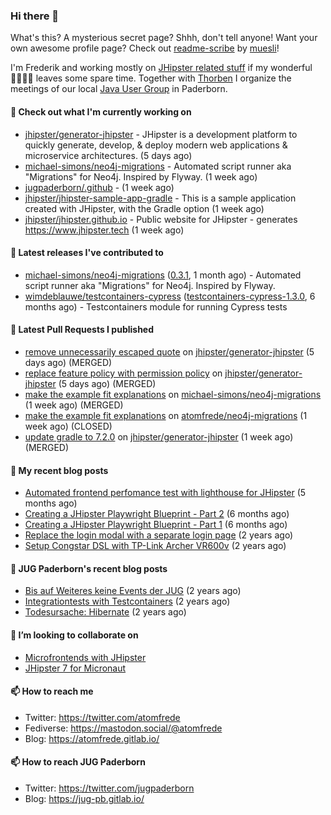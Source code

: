 ### Hi there 👋

What's this? A mysterious secret page? Shhh, don't tell anyone!
Want your own awesome profile page? Check out [readme-scribe](https://github.com/muesli/readme-scribe) by [muesli](https://github.com/muesli)!

I'm Frederik and working mostly on [JHipster related stuff](https://github.com/jhipster/) if my wonderful 👨‍👩‍👧‍👦 leaves some spare time.
Together with [Thorben](https://github.com/thjanssen) I organize the meetings of our local [Java User Group](https://github.com/jugpaderborn) in Paderborn.

#### 👷 Check out what I'm currently working on

- [jhipster/generator-jhipster](https://github.com/jhipster/generator-jhipster) - JHipster is a development platform to quickly generate, develop, &amp; deploy modern web applications &amp; microservice architectures. (5 days ago)
- [michael-simons/neo4j-migrations](https://github.com/michael-simons/neo4j-migrations) - Automated script runner aka &#34;Migrations&#34; for Neo4j. Inspired by Flyway. (1 week ago)
- [jugpaderborn/.github](https://github.com/jugpaderborn/.github) -  (1 week ago)
- [jhipster/jhipster-sample-app-gradle](https://github.com/jhipster/jhipster-sample-app-gradle) - This is a sample application created with JHipster, with the Gradle option (1 week ago)
- [jhipster/jhipster.github.io](https://github.com/jhipster/jhipster.github.io) - Public website for JHipster - generates https://www.jhipster.tech (1 week ago)

#### 🔭 Latest releases I've contributed to

- [michael-simons/neo4j-migrations](https://github.com/michael-simons/neo4j-migrations) ([0.3.1](https://github.com/michael-simons/neo4j-migrations/releases/tag/0.3.1), 1 month ago) - Automated script runner aka &#34;Migrations&#34; for Neo4j. Inspired by Flyway.
- [wimdeblauwe/testcontainers-cypress](https://github.com/wimdeblauwe/testcontainers-cypress) ([testcontainers-cypress-1.3.0](https://github.com/wimdeblauwe/testcontainers-cypress/releases/tag/testcontainers-cypress-1.3.0), 6 months ago) - Testcontainers module for running Cypress tests

#### 🔨 Latest Pull Requests I published

- [remove unnecessarily escaped quote](https://github.com/jhipster/generator-jhipster/pull/16365) on [jhipster/generator-jhipster](https://github.com/jhipster/generator-jhipster) (5 days ago) (MERGED)
- [replace feature policy with permission policy](https://github.com/jhipster/generator-jhipster/pull/16364) on [jhipster/generator-jhipster](https://github.com/jhipster/generator-jhipster) (5 days ago) (MERGED)
- [make the example fit explanations](https://github.com/michael-simons/neo4j-migrations/pull/262) on [michael-simons/neo4j-migrations](https://github.com/michael-simons/neo4j-migrations) (1 week ago) (MERGED)
- [make the example fit explanations](https://github.com/atomfrede/neo4j-migrations/pull/1) on [atomfrede/neo4j-migrations](https://github.com/atomfrede/neo4j-migrations) (1 week ago) (CLOSED)
- [update gradle to 7.2.0](https://github.com/jhipster/generator-jhipster/pull/16307) on [jhipster/generator-jhipster](https://github.com/jhipster/generator-jhipster) (1 week ago) (MERGED)

#### 📜 My recent blog posts

- [Automated frontend perfomance test with lighthouse for JHipster](https://atomfrede.gitlab.io/2021/04/automated-frontend-perfomance-test-with-lighthouse-for-jhipster/) (5 months ago)
- [Creating a JHipster Playwright Blueprint - Part 2](https://atomfrede.gitlab.io/2021/03/creating-a-jhipster-playwright-blueprint-part-2/) (6 months ago)
- [Creating a JHipster Playwright Blueprint - Part 1](https://atomfrede.gitlab.io/2021/03/creating-a-jhipster-playwright-blueprint-part-1/) (6 months ago)
- [Replace the login modal with a separate login page](https://atomfrede.gitlab.io/2019/11/replace-the-login-modal-with-a-separate-login-page/) (2 years ago)
- [Setup Congstar DSL with TP-Link Archer VR600v](https://atomfrede.gitlab.io/2019/08/setup-congstar-dsl-with-tp-link-archer-vr600v/) (2 years ago)

#### 📜 JUG Paderborn's recent blog posts

- [Bis auf Weiteres keine Events der JUG](https://jug-pb.gitlab.io/blog/2020/covid-19.html) (2 years ago)
- [Integrationtests with Testcontainers](https://jug-pb.gitlab.io/blog/2020/integrationtests-with-testcontainers.html) (2 years ago)
- [Todesursache: Hibernate](https://jug-pb.gitlab.io/blog/2020/todesursache-hibernate.html) (2 years ago)

#### 👯 I’m looking to collaborate on

- [Microfrontends with JHipster](https://github.com/jhipster/generator-jhipster/issues/10189)
- [JHipster 7 for Micronaut](https://github.com/jhipster/generator-jhipster-micronaut/issues/250)

#### 📫 How to reach me

- Twitter: https://twitter.com/atomfrede
- Fediverse: https://mastodon.social/@atomfrede
- Blog: https://atomfrede.gitlab.io/

#### 📫 How to reach JUG Paderborn

- Twitter: https://twitter.com/jugpaderborn
- Blog: https://jug-pb.gitlab.io/
